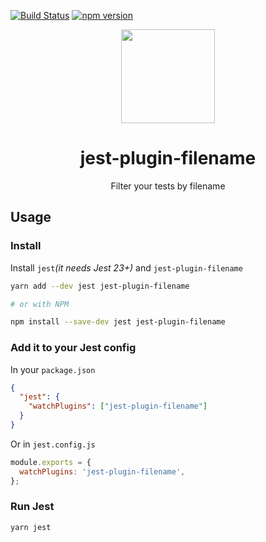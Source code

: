 [![Build Status](https://travis-ci.org/rogeliog/jest-plugin-filename.svg?branch=master)](https://travis-ci.org/rogeliog/jest-plugin-filename) [![npm version](https://badge.fury.io/js/jest-plugin-filename.svg)](https://badge.fury.io/js/jest-runner-eslint)

<div align="center">
  <!-- replace with accurate logo e.g from https://worldvectorlogo.com/ -->
  <a href="https://facebook.github.io/jest/">
    <img width="150" height="150" vspace="" hspace="25" src="https://cdn.worldvectorlogo.com/logos/jest.svg">
  </a>
  <h1>jest-plugin-filename</h1>
  <p>Filter your tests by filename</p>
</div>

## Usage

### Install

Install `jest`_(it needs Jest 23+)_ and `jest-plugin-filename`

```bash
yarn add --dev jest jest-plugin-filename

# or with NPM

npm install --save-dev jest jest-plugin-filename
```

### Add it to your Jest config

In your `package.json`

```json
{
  "jest": {
    "watchPlugins": ["jest-plugin-filename"]
  }
}
```

Or in `jest.config.js`

```js
module.exports = {
  watchPlugins: 'jest-plugin-filename',
};
```

### Run Jest

```bash
yarn jest
```
